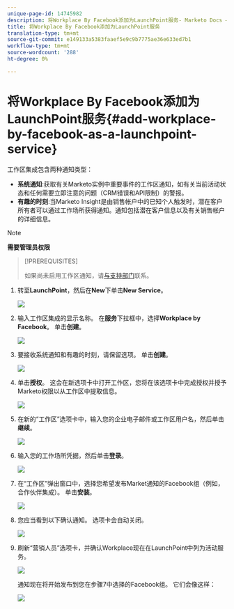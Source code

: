 ```yaml
---
unique-page-id: 14745982
description: 将Workplace By Facebook添加为LaunchPoint服务- Marketo Docs —— 产品文档
title: 将Workplace By Facebook添加为LaunchPoint服务
translation-type: tm+mt
source-git-commit: e149133a5383faaef5e9c9b7775ae36e633ed7b1
workflow-type: tm+mt
source-wordcount: '288'
ht-degree: 0%

---
```



# 将Workplace By Facebook添加为LaunchPoint服务{#add-workplace-by-facebook-as-a-launchpoint-service}

工作区集成包含两种通知类型：

* **系统通知**:获取有关Marketo实例中重要事件的工作区通知，如有关当前活动状态和任何需要立即注意的问题（CRM错误和API限制）的警报。
* **有趣的时刻**:当Marketo Insight是由销售帐户中的已知个人触发时，潜在客户所有者可以通过工作场所获得通知。通知包括潜在客户信息以及有关销售帐户的详细信息。

>[!NOTE]
>
>**需要管理员权限**

>[!PREREQUISITES]
>
>如果尚未启用工作区通知，请[与支持部门](http://docs.marketo.com/cdn-cgi/l/email-protection#5b282e2b2b34292f1b363a29303e2f3475383436)联系。

1. 转至&#x200B;**LaunchPoint**，然后在&#x200B;**New**&#x200B;下单击&#x200B;**New Service**。

   ![](assets/image2017-11-27-14-3a13-3a18-1.png)

1. 输入工作区集成的显示名称。 在&#x200B;**服务**&#x200B;下拉框中，选择&#x200B;**Workplace by Facebook**。 单击&#x200B;**创建**。

   ![](assets/newservice.png)

1. 要接收系统通知和有趣的时刻，请保留选项。 单击&#x200B;**创建**。

   ![](assets/create.png)

1. 单击&#x200B;**授权**。 这会在新选项卡中打开工作区，您将在该选项卡中完成授权并授予Marketo权限以从工作区中提取信息。

   ![](assets/authorize.png)

1. 在新的“工作区”选项卡中，输入您的企业电子邮件或工作区用户名，然后单击&#x200B;**继续**。

   ![](assets/workplacelogin.png)

1. 输入您的工作场所凭据，然后单击&#x200B;**登录**。

   ![](assets/workplacelogininfo.png)

1. 在“工作区”弹出窗口中，选择您希望发布Market通知的Facebook组（例如，合作伙伴集成）。 单击&#x200B;**安装**。

   ![](assets/installmarketo.png)

1. 您应当看到以下确认通知。 选项卡会自动关闭。

   ![](assets/success.png)

1. 刷新“营销人员”选项卡，并确认Workplace现在在LaunchPoint中列为活动服务。

   ![](assets/confirm.png)

   通知现在将开始发布到您在步骤7中选择的Facebook组。 它们会像这样：

   ![](assets/example.png)


